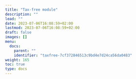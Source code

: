 ```yaml
---
title: "Tax-free module"
description: ""
lead: ""
date: 2023-07-06T16:08:59+02:00
lastmod: 2023-07-06T16:08:59+02:00
draft: false
images: []
menu:
  docs:
    parent: ""
    identifier: "taxfree-7cf372846513c9bd4e7d24ca56da0483"
weight: 165
toc: true
type: docs
---
```

